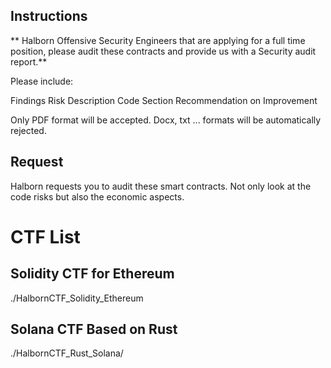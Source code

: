 
## Instructions

** Halborn Offensive Security Engineers that are applying for a full time position, please audit these contracts and provide us with a Security audit report.**

Please include:

Findings Risk Description Code Section Recommendation on Improvement

Only PDF format will be accepted. Docx, txt ... formats will be automatically rejected.

## Request

Halborn requests you to audit these smart contracts. Not only look at the code risks but also the economic aspects.

# CTF List


## Solidity CTF for Ethereum 

./HalbornCTF_Solidity_Ethereum

## Solana CTF Based on Rust

./HalbornCTF_Rust_Solana/
